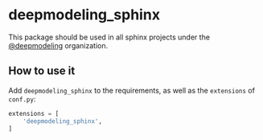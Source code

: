 # deepmodeling_sphinx

This package should be used in all sphinx projects under the [@deepmodeling](https://github.com/deepmodeling) organization.

## How to use it

Add `deepmodeling_sphinx` to the requirements, as well as the `extensions` of `conf.py`:

```py
extensions = [
    'deepmodeling_sphinx',
]
```
